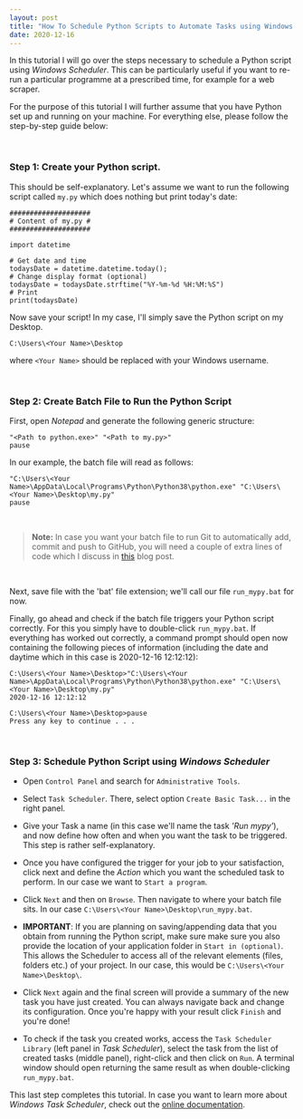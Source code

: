 ```yaml
---
layout: post
title: "How To Schedule Python Scripts to Automate Tasks using Windows Scheduler on Windows 10"
date: 2020-12-16
---
```


In this tutorial I will go over the steps necessary to schedule a Python script using *Windows Scheduler*. This can be particularly useful if you want to re-run a particular programme at a prescribed time, for example for a web scraper.

For the purpose of this tutorial I will further assume that you have Python set up and running on your machine. For everything else, please follow the step-by-step guide below:

<br>

### Step 1: Create your Python script.

This should be self-explanatory. Let's assume we want to run the following script called `my.py` which does nothing but print today's date:

```
####################
# Content of my.py #
####################

import datetime

# Get date and time
todaysDate = datetime.datetime.today();
# Change display format (optional)
todaysDate = todaysDate.strftime("%Y-%m-%d %H:%M:%S")
# Print
print(todaysDate)
```

Now save your script! In my case, I'll simply save the Python script on my Desktop. 

```
C:\Users\<Your Name>\Desktop
```

where `<Your Name>` should be replaced with your Windows username.

<br>

### Step 2: Create Batch File to Run the Python Script

First, open *Notepad* and generate the following generic structure:

```
"<Path to python.exe>" "<Path to my.py>"
pause
```

In our example, the batch file will read as follows:

```
"C:\Users\<Your Name>\AppData\Local\Programs\Python\Python38\python.exe" "C:\Users\<Your Name>\Desktop\my.py"
pause
```
<br>

> **Note:** In case you want your batch file to run Git to automatically add, commit and push to GitHub, you will need a couple of extra lines of code which I discuss in [this](https://amannj.github.io/blog/2021/07/09/bat-git-push) blog post.

<br>

Next, save file with the 'bat' file extension; we'll call our file `run_mypy.bat` for now.

Finally, go ahead and check if the batch file triggers your Python script correctly. For this you simply have to double-click `run_mypy.bat`. If everything has worked out correctly, a command prompt should open now containing the following pieces of information (including the date and daytime which in this case is 2020-12-16 12:12:12):

```
C:\Users\<Your Name>\Desktop>"C:\Users\<Your Name>\AppData\Local\Programs\Python\Python38\python.exe" "C:\Users\<Your Name>\Desktop\my.py"
2020-12-16 12:12:12

C:\Users\<Your Name>\Desktop>pause
Press any key to continue . . .
```
<br>

### Step 3: Schedule Python Script using *Windows Scheduler*

- Open `Control Panel` and search for `Administrative Tools`.

- Select `Task Scheduler`. There, select option `Create Basic Task...` in the right panel.

- Give your Task a name (in this case we'll name the task *'Run mypy'*), and now define how often and when you want the task to be triggered. This step is rather self-explanatory.

- Once you have configured the trigger for your job to your satisfaction, click next and define the *Action* which you want the scheduled task to perform. In our case we want to `Start a program`.

- Click `Next` and then on `Browse`. Then navigate to where your batch file sits. In our case `C:\Users\<Your Name>\Desktop\run_mypy.bat`. 

- **IMPORTANT**: If you are planning on saving/appending data that you obtain from running the Python script, make sure make sure you also provide the location of your application folder in  `Start in (optional)`. This allows the Scheduler to access all of the relevant elements (files, folders etc.) of your project. In our case, this would be `C:\Users\<Your Name>\Desktop\`.

- Click `Next` again and the final screen will provide a summary of the new task you have just created. You can always navigate back and change its configuration. Once you're happy with your result click `Finish` and you're done!

- To check if the task you created works, access the `Task Scheduler Library` (left panel in *Task Scheduler*), select the task from the list of created tasks (middle panel), right-click and then click on `Run`. A terminal window should open returning the same result as when double-clicking `run_mypy.bat`.

  
This last step completes this tutorial. In case you want to learn more about *Windows Task Scheduler*, check out the [online documentation](https://docs.microsoft.com/en-us/windows/win32/taskschd/task-scheduler-start-page).